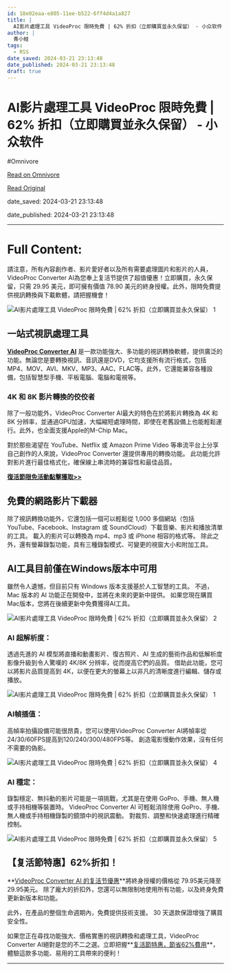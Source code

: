 ```yaml
---
id: 18e02eaa-e805-11ee-b522-6ff4d4a1a827
title: |
  AI影片處理工具 VideoProc 限時免費 | 62% 折扣（立即購買並永久保留） - 小众软件
author: |
  青小蛙
tags:
  - RSS
date_saved: 2024-03-21 23:13:48
date_published: 2024-03-21 23:13:48
draft: true
---
```


# AI影片處理工具 VideoProc 限時免費 | 62% 折扣（立即購買並永久保留） - 小众软件
#Omnivore

[Read on Omnivore](https://omnivore.app/me/ai-video-proc-62-18e646de8b8)

[Read Original](https://www.appinn.com/videoproc-ai-62off/)

date_saved: 2024-03-21 23:13:48

date_published: 2024-03-21 23:13:48

--- 

# Full Content: 

請注意，所有內容創作者、影片愛好者以及所有需要處理圖片和影片的人員，VideoProc Converter AI為您奉上复活节提供了超值優惠！立即購買，永久保留，只需 29.95 美元，即可擁有價值 78.90 美元的終身授權。此外，限時免費提供視訊轉換與下載軟體，請把握機會！

![AI影片處理工具 VideoProc 限時免費 | 62% 折扣（立即購買並永久保留） 1](https://proxy-prod.omnivore-image-cache.app/1608x700,sfwWChLS2oQERpvRMXqCI5Xk2EjshyXnSsRSD1aN4HZ4/https://www.appinn.com/wp-content/uploads/2024/03/Appinn-feature-images-2024-03-22T105727.211.jpg "AI影片處理工具 VideoProc 限時免費 | 62% 折扣（立即購買並永久保留） 1")

## **一站式視訊處理工具**

**[VideoProc Converter AI](https://www.videoproc.com/zh/video-converting-software/?ttref=w1bd-ocy2403-appi)** 是一款功能強大、多功能的視訊轉換軟體，提供廣泛的功能。無論您是要轉換視訊、音訊還是DVD，它均支援所有流行格式，包括MP4、MOV、AVI、MKV、MP3、AAC、FLAC等。此外，它還能兼容各種設備，包括智慧型手機、平板電腦、電腦和電視等。

### 4K 和 8K 影片轉換的佼佼者

除了一般功能外，VideoProc Converter AI最大的特色在於將影片轉換為 4K 和 8K 分辨率，並通過GPU加速，大幅縮短處理時間，即使在老舊設備上也能輕鬆運行。此外，也全面支援Apple的M-Chip Mac。

對於那些渴望在 YouTube、Netflix 或 Amazon Prime Video 等串流平台上分享自己創作的人來說，VideoProc Converter 還提供專用的轉換功能。 此功能允許對影片進行最佳格式化，確保線上串流時的兼容性和最佳品質。

**[復活節限免活動點擊獲取>>](https://www.videoproc.com/giveaway/index-zh.htm?ttref=w1bd-ocy2403-appi)**

## **免費的網路影片下載器**

除了視訊轉換功能外，它還包括一個可以輕鬆從 1,000 多個網站（包括 YouTube、Facebook、Instagram 或 SoundCloud）下載音樂、影片和播放清單的工具。 載入的影片可以轉換為 mp4、mp3 或 iPhone 相容的格式等。 除此之外，還有螢幕錄製功能，具有三種錄製模式、可變更的視窗大小和附加工具。

## **AI工具目前僅在Windows版本中可用**

雖然令人遺憾，但目前只有 Windows 版本支援基於人工智慧的工具。 不過，Mac 版本的 AI 功能正在開發中，並將在未來的更新中提供。 如果您現在購買Mac版本，您將在後續更新中免費獲得AI工具。

![AI影片處理工具 VideoProc 限時免費 | 62% 折扣（立即購買並永久保留） 2](https://proxy-prod.omnivore-image-cache.app/777x535,s4fn0tzritcB-LPc6FoYRaWrfX9zUd6dVV14t1Gowdyo/https://www.appinn.com/wp-content/uploads/2024/03/image2-2.jpg "AI影片處理工具 VideoProc 限時免費 | 62% 折扣（立即購買並永久保留） 2")

### AI 超解析度：

透過先進的 AI 模型將直播和動畫影片、復古照片、AI 生成的藝術作品和低解析度影像升級到令人驚嘆的 4K/8K 分辨率，從而提高它們的品質。 借助此功能，您可以將影片品質提高到 4K，以便在更大的螢幕上以非凡的清晰度進行編輯、儲存或播放。

![AI影片處理工具 VideoProc 限時免費 | 62% 折扣（立即購買並永久保留） 1](https://proxy-prod.omnivore-image-cache.app/1608x700,sfwWChLS2oQERpvRMXqCI5Xk2EjshyXnSsRSD1aN4HZ4/https://www.appinn.com/wp-content/uploads/2024/03/Appinn-feature-images-2024-03-22T105727.211.jpg "AI影片處理工具 VideoProc 限時免費 | 62% 折扣（立即購買並永久保留） 1")

### AI幀插值：

高幀率拍攝設備可能很昂貴，您可以使用VideoProc Converter AI將幀率從24/30/60FPS提高到120/240/300/480FPS等。 創造電影慢動作效果，沒有任何不需要的偽影。

![AI影片處理工具 VideoProc 限時免費 | 62% 折扣（立即購買並永久保留） 4](https://proxy-prod.omnivore-image-cache.app/1280x720,sn7TgXPUMvEIEjY05n1U3MhdFyZjdWq8VVN7xO0LNYuI/https://www.appinn.com/wp-content/uploads/2024/03/image4-2.jpg "AI影片處理工具 VideoProc 限時免費 | 62% 折扣（立即購買並永久保留） 4")

### AI 穩定：

錄製穩定、無抖動的影片可能是一項挑戰，尤其是在使用 GoPro、手機、無人機或手持相機等裝置時。 VideoProc Converter AI 可輕鬆消除使用 GoPro、手機、無人機或手持相機錄製的鏡頭中的視訊震動。 對裁剪、調整和快速處理進行精確控制。

![AI影片處理工具 VideoProc 限時免費 | 62% 折扣（立即購買並永久保留） 5](https://proxy-prod.omnivore-image-cache.app/1280x720,sSoEYwj0XsgTJ0NcWDNcEzxKamFKsBSe0VMj6idhXFbA/https://www.appinn.com/wp-content/uploads/2024/03/image3-1.jpg "AI影片處理工具 VideoProc 限時免費 | 62% 折扣（立即購買並永久保留） 5")

## 【复活節特惠】62%折扣！

**[VideoProc Converter AI 的复活节優惠](https://www.videoproc.com/event/holiday-offer-zh.htm?ttref=w1bd-ocy2403-appi)**將終身授權的價格從 79.95美元降至29.95美元。 除了龐大的折扣外，您還可以無限制地使用所有功能，以及終身免費更新新版本和功能。

此外，在產品的整個生命週期內，免費提供技術支援。 30 天退款保證增強了購買安全性。

如果您正在尋找功能強大、價格實惠的視訊轉換和處理工具，VideoProc Converter AI絕對是您的不二之選。立即把握**[复活節特惠，節省62%費用](https://www.videoproc.com/event/holiday-offer-zh.htm?ttref=w1bd-ocy2403-appi)**，體驗這款多功能、易用的工具帶來的便利！

---

